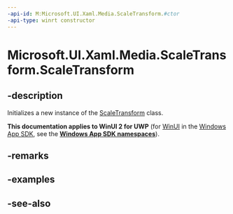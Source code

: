 ```yaml
---
-api-id: M:Microsoft.UI.Xaml.Media.ScaleTransform.#ctor
-api-type: winrt constructor
---
```


<!-- Method syntax
public ScaleTransform()
-->

# Microsoft.UI.Xaml.Media.ScaleTransform.ScaleTransform

## -description
Initializes a new instance of the [ScaleTransform](scaletransform.md) class.

**This documentation applies to WinUI 2 for UWP** (for [WinUI](/windows/apps/winui/winui3/) in the [Windows App SDK](/windows/apps/windows-app-sdk/), see the **[Windows App SDK namespaces](/windows/windows-app-sdk/api/winrt/)**).

## -remarks

## -examples

## -see-also
